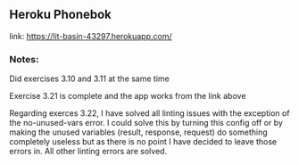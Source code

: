 ## Heroku Phonebok
link: https://lit-basin-43297.herokuapp.com/

### Notes:
Did exercises 3.10 and 3.11 at the same time

Exercise 3.21 is complete and the app works from the link above

Regarding exerces 3.22, I have solved all linting issues with the exception of the no-unused-vars error. I could solve this by turning this config off or by making the unused variables (result, response, request) do something completely useless but as there is no point I have decided to leave those errors in. All other linting errors are solved.
